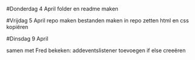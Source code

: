 #Donderdag 4 April
folder en readme maken

#Vrijdag 5 April
repo maken
bestanden maken
in repo zetten
html en css kopiëren

#Dinsdag 9 April

 <!-- the typed text needs to come in the div -->
samen met Fred bekeken: addeventslistener toevoegen
if else creeëren